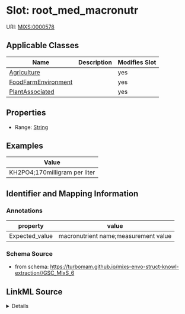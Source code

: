 # Slot: root_med_macronutr

URI: [MIXS:0000578](https://w3id.org/mixs/0000578)



<!-- no inheritance hierarchy -->




## Applicable Classes

| Name | Description | Modifies Slot |
| --- | --- | --- |
[Agriculture](Agriculture.md) |  |  yes  |
[FoodFarmEnvironment](FoodFarmEnvironment.md) |  |  yes  |
[PlantAssociated](PlantAssociated.md) |  |  yes  |







## Properties

* Range: [String](String.md)






## Examples

| Value |
| --- |
| KH2PO4;170milligram per liter |

## Identifier and Mapping Information





### Annotations

| property | value |
| --- | --- |
| Expected_value | macronutrient name;measurement value || Preferred_unit | milligram per liter |



### Schema Source


* from schema: https://turbomam.github.io/mixs-envo-struct-knowl-extraction//GSC_MIxS_6




## LinkML Source

<details>
```yaml
name: root_med_macronutr
annotations:
  Expected_value:
    tag: Expected_value
    value: macronutrient name;measurement value
  Preferred_unit:
    tag: Preferred_unit
    value: milligram per liter
title: rooting medium macronutrients
notes:
- macronutrients
examples:
- value: KH2PO4;170milligram per liter
from_schema: https://turbomam.github.io/mixs-envo-struct-knowl-extraction//GSC_MIxS_6
rank: 1000
string_serialization: '{text};{float} {unit}'
slot_uri: MIXS:0000578
multivalued: false
alias: root_med_macronutr
domain_of:
- Agriculture
- FoodFarmEnvironment
- PlantAssociated
range: string
required: false
recommended: false

```
</details>
